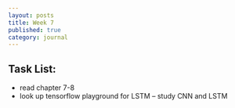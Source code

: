 ```yaml
---
layout: posts
title: Week 7
published: true
category: journal
---
```

## Task List:
- read chapter 7-8
- look up tensorflow playground for LSTM
– study CNN and LSTM